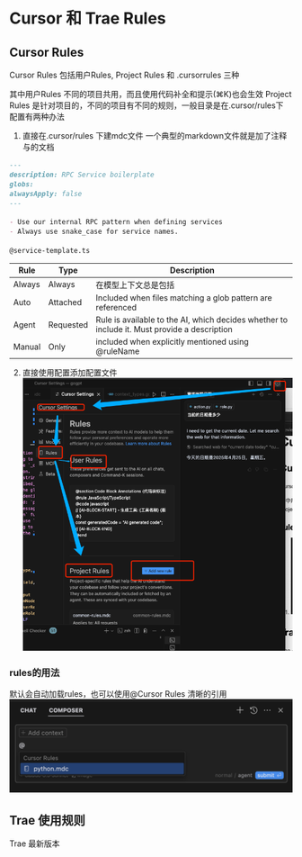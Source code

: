 # Cursor 和 Trae Rules

## Cursor Rules
 
 Cursor Rules 包括用户Rules, Project Rules 和 .cursorrules 三种
 
其中用户Rules 不同的项目共用，而且使用代码补全和提示(⌘K)也会生效
Project Rules 是针对项目的，不同的项目有不同的规则，一般目录是在.cursor/rules下
配置有两种办法
1. 直接在.cursor/rules 下建mdc文件
一个典型的markdown文件就是加了注释与的文档
```markdown 
---
description: RPC Service boilerplate
globs: 
alwaysApply: false
---

- Use our internal RPC pattern when defining services
- Always use snake_case for service names.

@service-template.ts
```

|Rule|Type|Description|
|---|---|---|
|Always|Always|在模型上下文总是包括
|Auto|Attached|Included when files matching a glob pattern are referenced
|Agent|Requested|Rule is available to the AI, which decides whether to include it. Must provide a description
|Manual|Only|included when explicitly mentioned using @ruleName


2. 直接使用配置添加配置文件![alt text](./images/cursor_config_rules.png)

### rules的用法

默认会自动加载rules，也可以使用@Cursor Rules 清晰的引用
![alt text](./images/agent_use_rules.png)

## Trae 使用规则
Trae 最新版本